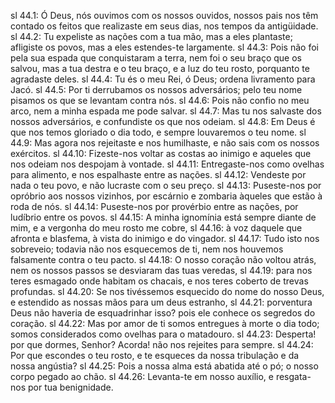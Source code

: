 sl 44.1: Ó Deus, nós ouvimos com os nossos ouvidos, nossos pais nos têm contado os feitos que realizaste em seus dias, nos tempos da antigüidade.
sl 44.2: Tu expeliste as nações com a tua mão, mas a eles plantaste; afligiste os povos, mas a eles estendes-te largamente.
sl 44.3: Pois não foi pela sua espada que conquistaram a terra, nem foi o seu braço que os salvou, mas a tua destra e o teu braço, e a luz do teu rosto, porquanto te agradaste deles.
sl 44.4: Tu és o meu Rei, ó Deus; ordena livramento para Jacó.
sl 44.5: Por ti derrubamos os nossos adversários; pelo teu nome pisamos os que se levantam contra nós.
sl 44.6: Pois não confio no meu arco, nem a minha espada me pode salvar.
sl 44.7: Mas tu nos salvaste dos nossos adversários, e confundiste os que nos odeiam.
sl 44.8: Em Deus é que nos temos gloriado o dia todo, e sempre louvaremos o teu nome.
sl 44.9: Mas agora nos rejeitaste e nos humilhaste, e não sais com os nossos exércitos.
sl 44.10: Fizeste-nos voltar as costas ao inimigo e aqueles que nos odeiam nos despojam à vontade.
sl 44.11: Entregaste-nos como ovelhas para alimento, e nos espalhaste entre as nações.
sl 44.12: Vendeste por nada o teu povo, e não lucraste com o seu preço.
sl 44.13: Puseste-nos por opróbrio aos nossos vizinhos, por escárnio e zombaria àqueles que estão à roda de nós.
sl 44.14: Puseste-nos por provérbio entre as nações, por ludíbrio entre os povos.
sl 44.15: A minha ignomínia está sempre diante de mim, e a vergonha do meu rosto me cobre,
sl 44.16: à voz daquele que afronta e blasfema, à vista do inimigo e do vingador.
sl 44.17: Tudo isto nos sobreveio; todavia não nos esquecemos de ti, nem nos houvemos falsamente contra o teu pacto.
sl 44.18: O nosso coração não voltou atrás, nem os nossos passos se desviaram das tuas veredas,
sl 44.19: para nos teres esmagado onde habitam os chacais, e nos teres coberto de trevas profundas.
sl 44.20: Se nos tivéssemos esquecido do nome do nosso Deus, e estendido as nossas mãos para um deus estranho,
sl 44.21: porventura Deus não haveria de esquadrinhar isso? pois ele conhece os segredos do coração.
sl 44.22: Mas por amor de ti somos entregues à morte o dia todo; somos considerados como ovelhas para o matadouro.
sl 44.23: Desperta! por que dormes, Senhor? Acorda! não nos rejeites para sempre.
sl 44.24: Por que escondes o teu rosto, e te esqueces da nossa tribulação e da nossa angústia?
sl 44.25: Pois a nossa alma está abatida até o pó; o nosso corpo pegado ao chão.
sl 44.26: Levanta-te em nosso auxílio, e resgata-nos por tua benignidade.
